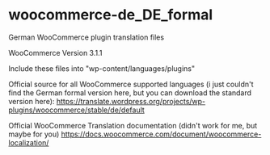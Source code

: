 # woocommerce-de_DE_formal
German WooCommerce plugin translation files

WooCommerce Version 3.1.1

Include these files into "wp-content/languages/plugins"

Official source for all WooCommerce supported languages (i just couldn't find the German formal version here, but you can download the standard version here): https://translate.wordpress.org/projects/wp-plugins/woocommerce/stable/de/default

Official WooCommerce Translation documentation (didn't work for me, but maybe for you) https://docs.woocommerce.com/document/woocommerce-localization/
